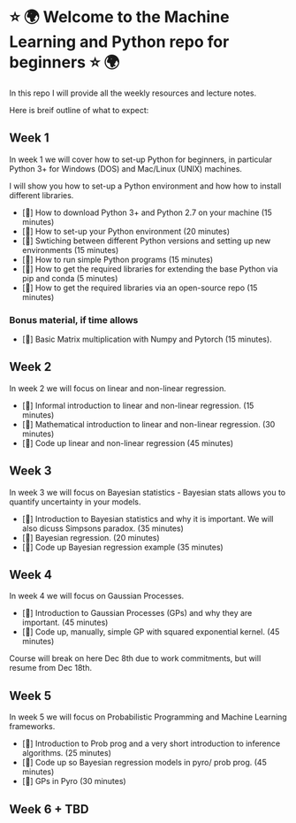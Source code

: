
# :star: :earth_africa: Welcome to the Machine Learning and Python repo for beginners :star: :earth_africa: #

In this repo I will provide all the weekly resources and lecture notes. 

Here is breif outline of what to expect:

## Week 1 ##

In week 1 we will cover how to set-up Python for beginners, in particular Python 3+ for Windows (DOS) and Mac/Linux (UNIX) machines. 

I will show you how to set-up a Python environment and how how to install different libraries. 
 
- [:seedling:] How to download Python 3+ and Python 2.7 on your machine (15 minutes)
- [:seedling:] How to set-up your Python environment (20 minutes)
- [:seedling:] Swtiching between different Python versions and setting up new environments (15 minutes)
- [:seedling:] How to run simple Python programs (15 minutes)
- [:seedling:] How to get the required libraries for extending the base Python via pip and conda (5 minutes)
- [:seedling:] How to get the required libraries via an open-source repo (15 minutes)

### Bonus material, if time allows ###

- [:seedling:] Basic Matrix multiplication with Numpy and Pytorch (15 minutes). 

## Week 2 ##

In week 2 we will focus on linear and non-linear regression. 

- [:seedling:] Informal introduction to linear and non-linear regression. (15 minutes)
- [:seedling:] Mathematical introduction to linear and non-linear regression. (30 minutes)
- [:seedling:] Code up linear and non-linear regression (45 minutes)

## Week 3 ##

In week 3 we will focus on Bayesian statistics - Bayesian stats allows you to quantify uncertainty in your models.

- [:seedling:] Introduction to Bayesian statistics and why it is important. We will also dicuss Simpsons paradox. (35 minutes)
- [:seedling:] Bayesian regression. (20 minutes)
- [:seedling:] Code up Bayesian regression example (35 minutes)

## Week 4 ##

In week 4 we will focus on Gaussian Processes.

- [:seedling:] Introduction to Gaussian Processes (GPs) and why they are important. (45 minutes)
- [:seedling:] Code up, manually, simple GP with squared exponential kernel. (45 minutes)

Course will break on here Dec 8th due to work commitments, but will resume from Dec 18th. 

## Week 5 ##

In week 5 we will focus on Probabilistic Programming and Machine Learning frameworks.

- [:seedling:] Introduction to Prob prog and a very short introduction to inference algorithms. (25 minutes)
- [:seedling:] Code up so Bayesian regression models in pyro/ prob prog. (45 minutes)
- [:seedling:] GPs in Pyro (30 minutes)



## Week 6 + TBD ##


